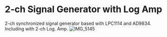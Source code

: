 # 2-ch Signal Generator with Log Amp 

2-ch synchronized signal generator based with LPC1114 and AD9834.<br>
Including with 2-ch Log. Amp.
![IMG_5145](https://user-images.githubusercontent.com/52226620/220907341-4bdde217-4c21-4511-8445-6eaebfaa791d.jpg)
